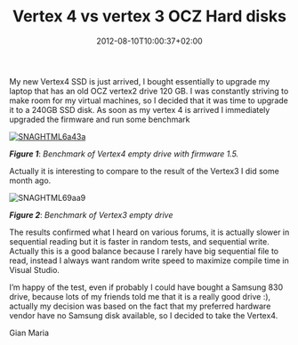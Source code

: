 ﻿---
title: "Vertex 4 vs vertex 3 OCZ Hard disks"
description: ""
date: 2012-08-10T10:00:37+02:00
draft: false
tags: [SSD]
categories: [EverydayLife]
---
My new Vertex4 SSD is just arrived, I bought essentially to upgrade my laptop that has an old OCZ vertex2 drive 120 GB. I was constantly striving to make room for my virtual machines, so I decided that it was time to upgrade it to a 240GB SSD disk. As soon as my vertex 4 is arrived I immediately upgraded the firmware and run some benchmark

[![SNAGHTML6a43a](https://www.codewrecks.com/blog/wp-content/uploads/2012/08/SNAGHTML6a43a_thumb.png "SNAGHTML6a43a")](https://www.codewrecks.com/blog/wp-content/uploads/2012/08/SNAGHTML6a43a.png)

 ***Figure 1***: *Benchmark of Vertex4 empty drive with firmware 1.5.*

Actually it is interesting to compare to the result of the Vertex3 I did some month ago.

![SNAGHTML69aa9](https://www.codewrecks.com/blog/wp-content/uploads/2012/02/SNAGHTML69aa9_thumb.png "SNAGHTML69aa9")

 ***Figure 2***: *Benchmark of Vertex3 empty drive*

The results confirmed what I heard on various forums, it is actually slower in sequential reading but it is faster in random tests, and sequential write. Actually this is a good balance because I rarely have big sequential file to read, instead I always want random write speed to maximize compile time in Visual Studio.

I’m happy of the test, even if probably I could have bought a Samsung 830 drive, because lots of my friends told me that it is a really good drive :), actually my decision was based on the fact that my preferred hardware vendor have no Samsung disk available, so I decided to take the Vertex4.

Gian Maria
